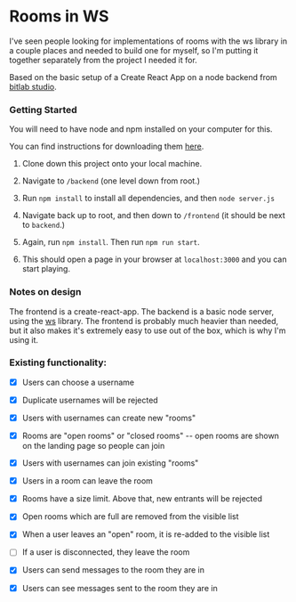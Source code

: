 # Rooms in WS

I've seen people looking for implementations of rooms with the ws library in a couple places and needed to build one for myself, so I'm putting it together separately from the project I needed it for.

Based on the basic setup of a Create React App on a node backend from [bitlab studio](https://blog.bitlabstudio.com/a-simple-chat-app-with-react-node-and-websocket-35d3c9835807).

### Getting Started

You will need to have node and npm installed on your computer for this.

You can find instructions for downloading them [here](https://docs.npmjs.com/downloading-and-installing-node-js-and-npm). 

1. Clone down this project onto your local machine.

2. Navigate to `/backend` (one level down from root.)

3. Run `npm install` to install all dependencies, and then `node server.js`

4. Navigate back up to root, and then down to `/frontend` (it should be next to `backend`.)

5. Again, run `npm install`. Then run `npm run start`.

6. This should open a page in your browser at `localhost:3000` and you can start playing.

### Notes on design

The frontend is a create-react-app. The backend is a basic node server, using the [ws](https://www.npmjs.com/package/ws) library. The frontend is probably much heavier than needed, but it also makes it's extremely easy to use out of the box, which is why I'm using it.

### Existing functionality:

- [X] Users can choose a username
- [X] Duplicate usernames will be rejected
- [X] Users with usernames can create new "rooms"
- [X] Rooms are "open rooms" or "closed rooms" -- open rooms are shown on the landing page so people can join
- [X] Users with usernames can join existing "rooms"
- [X] Users in a room can leave the room
- [X] Rooms have a size limit. Above that, new entrants will be rejected
- [X] Open rooms which are full are removed from the visible list
- [X] When a user leaves an "open" room, it is re-added to the visible list

- [ ] If a user is disconnected, they leave the room
- [X] Users can send messages to the room they are in
- [X] Users can see messages sent to the room they are in
